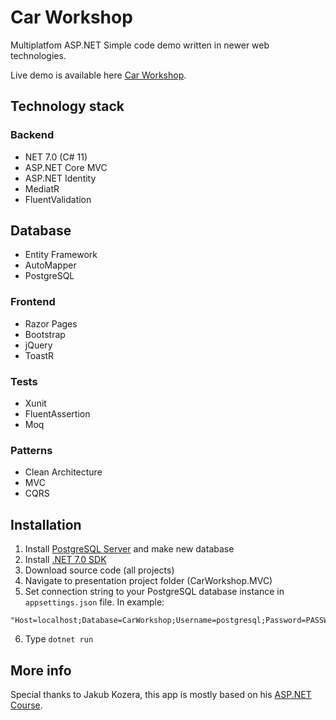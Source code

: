 # Car Workshop
Multiplatfom ASP.NET Simple code demo written in newer web technologies.

Live demo is available here [Car Workshop](http://carworkshop.obisoft.pl).

## Technology stack

### Backend
- NET 7.0 (C# 11)
- ASP.NET Core MVC
- ASP.NET Identity
- MediatR
- FluentValidation

## Database 
- Entity Framework
- AutoMapper
- PostgreSQL

### Frontend
- Razor Pages
- Bootstrap
- jQuery
- ToastR

### Tests
- Xunit
- FluentAssertion
- Moq

### Patterns
- Clean Architecture
- MVC
- CQRS

## Installation
1. Install [PostgreSQL Server](https://www.postgresql.org/download/) and make new database
2. Install [.NET 7.0 SDK](https://dotnet.microsoft.com/en-us/download/dotnet/7.0)
3. Download source code (all projects)
4. Navigate to presentation project folder (CarWorkshop.MVC)
5. Set connection string to your PostgreSQL database instance in `appsettings.json` file. In example:
```
"Host=localhost;Database=CarWorkshop;Username=postgresql;Password=PASSWORD;"
```
6. Type `dotnet run`

## More info
Special thanks to Jakub Kozera, this app is mostly based on his [ASP.NET Course](https://www.udemy.com/course/aspnet-core-mvc-kurs-od-podstaw-c-net).